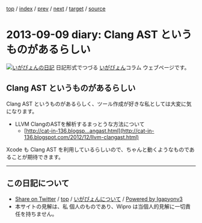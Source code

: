 [top](../index.html) 
 / [index](index.html) 
 / [prev](ig130829.html) 
 / [next](ig130910.html) 
 / [target](http://www.igapyon.jp/igapyon/diary/2013/ig130909.html) 
 / [source](https://github.com/igapyon/diary/blob/master/2013/ig130909.src.md) 

2013-09-09 diary: Clang AST というものがあるらしい
=====================================================================================================
[![いがぴょんの日記](http://www.igapyon.jp/igapyon/diary/images/iga200306s.jpg "いがぴょん")](http://www.igapyon.jp/igapyon/diary/memo/memoigapyon.html) 日記形式でつづる [いがぴょん](http://www.igapyon.jp/igapyon/diary/memo/memoigapyon.html)コラム ウェブページです。

## Clang AST というものがあるらしい

Clang AST というものがあるらしく、ツール作成が好きな私としては大変に気になります。

* LLVM ClangのASTを解析するまっとうな方法について 
  * [http://cat-in-136.blogsp...angast.html](http://cat-in-136.blogspot.com/2012/12/llvm-clangast.html)

Xcode も Clang AST を利用しているらしいので、ちゃんと動くようなものであることが期待できます。


----------------------------------------------------------------------------------------------------

## この日記について

* [Share on Twitter](https://twitter.com/intent/tweet?hashtags=igapyon%2Cdiary%2C%E3%81%84%E3%81%8C%E3%81%B4%E3%82%87%E3%82%93&text=Clang+AST+%E3%81%A8%E3%81%84%E3%81%86%E3%82%82%E3%81%AE%E3%81%8C%E3%81%82%E3%82%8B%E3%82%89%E3%81%97%E3%81%84&url=http%3A%2F%2Fwww.igapyon.jp%2Figapyon%2Fdiary%2F2013%2Fig130909.html) / [top](../index.html) / [いがぴょんについて](http://www.igapyon.jp/igapyon/diary/memo/memoigapyon.html) / [Powered by Igapyonv3](https://github.com/igapyon/igapyonv3)
* 本サイトの見解は、私 個人のものであり、Wipro は当個人的見解に一切責任を持ちません。 
